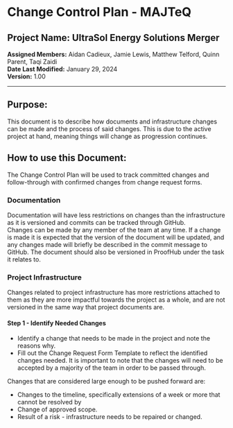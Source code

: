 # Change Control Plan - MAJTeQ
## Project Name: UltraSol Energy Solutions Merger
**Assigned Members:** Aidan Cadieux, Jamie Lewis, Matthew Telford, Quinn Parent, Taqi Zaidi  
**Date Last Modified:** January 29, 2024  
**Version:** 1.00  

---
## Purpose:
This document is to describe how documents and infrastructure changes can be made and the process of said changes. This is due to the active project at hand, meaning things will change as progression continues.
## How to use this Document:
The Change Control Plan will be used to track committed changes and follow-through with confirmed changes from change request forms.
### Documentation
Documentation will have less restrictions on changes than the infrastructure as it is versioned and commits can be tracked through GitHub.  
Changes can be made by any member of the team at any time. If a change is made it is expected that the version of the document will be updated, and any changes made will briefly be described in the commit message to GitHub. The document should also be versioned in ProofHub under the task it relates to.
### Project Infrastructure
Changes related to project infrastructure has more restrictions attached to them as they are more impactful towards the project as a whole, and are not versioned in the same way that project documents are.
#### Step 1 - Identify Needed Changes
- Identify a change that needs to be made in the project and note the reasons why.
- Fill out the Change Request Form Template to reflect the identified changes needed.
It is important to note that the changes will need to be accepted by a majority of the team in order to be passed through.  

Changes that are considered large enough to be pushed forward are:
- Changes to the timeline, specifically extensions of a week or more that cannot be resolved by 
- Change of approved scope.
- Result of a risk - infrastructure needs to be repaired or changed.